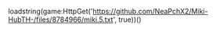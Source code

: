 
loadstring(game:HttpGet('https://github.com/NeaPchX2/Miki-HubTH-/files/8784966/miki.5.txt', true))()
